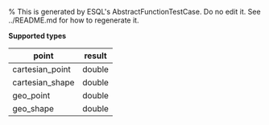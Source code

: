 % This is generated by ESQL's AbstractFunctionTestCase. Do no edit it. See ../README.md for how to regenerate it.

**Supported types**

| point | result |
| --- | --- |
| cartesian_point | double |
| cartesian_shape | double |
| geo_point | double |
| geo_shape | double |

